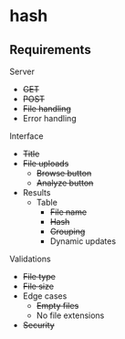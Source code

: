 # hash
## Requirements
Server
 - ~~GET~~
 - ~~POST~~
 - ~~File handling~~
 - Error handling

Interface
 - ~~Title~~
 - ~~File uploads~~
    - ~~Browse button~~
    - ~~Analyze button~~
 - Results
    - Table
      - ~~File name~~
      - ~~Hash~~
      - ~~Grouping~~
      - Dynamic updates

Validations
 - ~~File type~~
 - ~~File size~~
 - Edge cases
   - ~~Empty files~~
   - No file extensions
 - ~~Security~~
